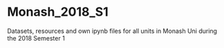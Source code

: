 # Monash_2018_S1
Datasets, resources and own ipynb files for all units in Monash Uni during the 2018 Semester 1
